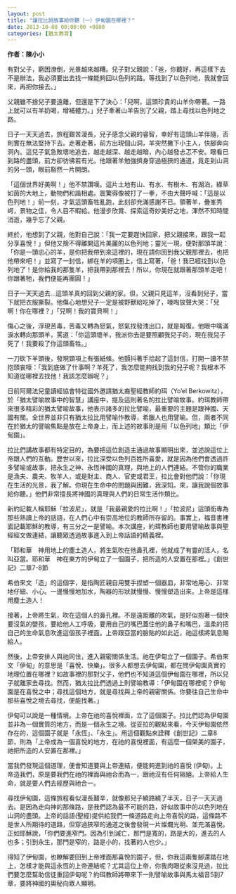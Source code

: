 ```yaml
---
layout: post
title: "讓拉比說故事給你聽（一）伊甸園在哪裡？"
date: 2013-10-08 00:00:00 +0800
categories: [猶太教育]
---
```

**作者：陳小小**

有對父子，窮困潦倒，光景越來越糟。兒子對父親說：「爸，你聽好，再這樣下去不是辦法，我必須要出去找一條能夠回以色列的路。等找到了以色列地，我就會回來，再把你接去。」

父親雖不捨兒子要遠離，但還是下了決心：「兒啊，這頭珍貴的山羊你帶著。一路上就可以有羊奶喝，增補體力。」兒子牽著山羊告別了父親，踏上尋找以色列地之路。

日子一天天過去，旅程艱苦漫長，兒子感念父親的睿智，幸好有這頭山羊伴隨，否則實在無法堅持下去。走著走著，前方出現個山洞，羊突然撇下小主人，快腳奔向洞內。這兒子氣急敗壞地追去，越走越深、越走越暗，內心越發忐忑不安。眼看已到路的盡頭，前方卻彷彿若有光。他跟著羊勉強擠身穿過極狹的通道，竟走到山洞的另一頭，眼前豁然一片開朗。

「這個世界好美啊！」他不禁讚嘆。這片土地有山、有水、有樹木、有湖泊，綠草如茵的大地上，動物們和諧相處。震驚得像被打了一拳，不由大聲呼喊：「這是以色列地！」前一刻，才氣這頭畜牲亂跑，此刻卻充滿感謝不已。領著羊，疊峯秀崿，景物之佳，令人目不暇給。他漫步欣賞、探索這奇妙美好之地，渾然不知時間消逝，幾乎忘了父親。

終於，他想到了父親，他對自己說：「我一定要趕快回家，把父親接來，跟我一起分享喜悅！」但他又捨不得離開這片美麗的以色列地；靈光一現，便對那頭羊說：「你是一頭忠心的羊，是你把我帶到來這裡的，現在請你回到我父親那裡去，也把他帶來吧！」並寫了一封信，綁在羊的項圈上，信上寫著，「爸！我已經找到以色列地了！是你給我的那隻羊，把我帶到那裡去！所以，你現在就跟著那頭羊走吧！你跟著牠，我們便能再團圓！」

日子一天天過去…這頭羊真的回到父親的家。但，父親只見這羊，沒看到兒子，當下就把衣服撕裂。他傷心地想兒子一定是被野獸給吃掉了，嚎啕放聲大哭：「兒啊！你在哪裡？」「兒啊！我的寶貝啊！」

傷心之後，浮現苦毒，苦毒又轉為怒氣，怒氣找發洩出口，就是報復。他眼中噙滿淚水轉向那頭羊，罵道：「你這頭壞羊，我派你去是要照顧我兒子的，現在我兒子死了！我要殺了你這頭畜牲。」

一刀砍下羊頭後，發現頸項上有張紙條。他顫抖著手拾起了這封信，打開一讀不禁抱頭哀嚎：「我到底做了什事啊？羊死了，我怎麼能夠找到我的兒子呢？我根本不知道從哪裡去找他！我該怎麼辦呢？」

日前阿爾法兒童讀經協會特從國外邀請猶太裔聖經教師約珥（Yo’el Berkowitz），於「猶太譬喻故事中的智慧」講座中，提及這則著名的拉比譬喻故事。約珥教師帶來很多精彩的猶太譬喻故事，他表示諸多的拉比譬喻，最重要的主題是跟神國、天國有關。全世界並非只有猶太拉比用譬喻作教導，希臘人也用譬喻。但，兩者不同在於猶太的譬喻焦點是放在上帝身上，而上述的故事則是用「以色列地」類比「伊甸園」。

拉比們講故事都有特定目的，為要把這位創造主通過故事顯明出來，並述說這位上帝跟人們的互動。歷世以來，拉比深受以色列百姓所喜愛，就是因為他們會透過許多譬喻或故事，把永生之神、永恆神國的真理，與地上的人們連結。不管你的職業是漁夫、農夫、牧羊人，或是財主、商人、官吏或君王，拉比會對他們說：「你現在生活的光景，我了解。你現在生命中的問題與困難，我深知。來，讓我說個故事給你聽。」他們非常擅長將神國的真理與人們的日常生活作類比。

新約記載人稱耶穌「拉波尼」，就是「我最親愛的拉比啊！」「拉波尼」這頭銜專為那些熟讀上帝的話語，在人們心中有崇高地位的教師所存留的。事實上，福音書裡面記載耶穌的教導，有三分之一是譬喻。本次講座，約珥教師也要用譬喻故事與聖經經文做連結，讓聽眾透過故事進入到上帝話語的精義裡。

「耶和華　神用地上的塵土造人，將生氣吹在他鼻孔裡，他就成了有靈的活人，名叫亞當。耶和華　神在東方的伊甸立了一個園子，把所造的人安置在那裡。」《創世記》二章7-8節

希伯來文「造」的這個字，是指陶匠親自用雙手捏塑一個器皿，非常地用心、非常地仔細、小心。一邊慢慢地加水，陶器的形狀就慢慢、慢慢塑造出來。上帝是這樣用塵土造人！

接著，上帝將生氣，吹在這個人的鼻孔裡。不是遠距離的吹氣，是好似抱著一個快要沒氣的嬰孩，要給他人工呼吸，要用自己的嘴巴蓋住他的鼻子和嘴巴，溫柔的把自己的生命氣息吹進這個孩子裡面。上帝跟亞當的臉貼的如此近，祂這樣將氣息賜給人。

然後，上帝安排人與祂同住，進入親密關係生活。祂在伊甸立了一個園子。希伯來文「伊甸」的意思是「喜悅、快樂」。很多人都想去伊甸園，都在問伊甸園真實的地理位置在哪裡？如故事裡的那對父子，他們也不知道這個伊甸園在哪裡，所以兒子就離家去尋找。然而，猶太拉比們透過上則譬喻教導：「伊甸園在哪裡呢？伊甸園是在喜悅之中；尋找這個地方，就是尋找與上帝的親密關係。你要往自己生命中那些喜悅之境去尋找，便能找著。」

伊甸可以說是一種情境。上帝在祂的喜悅裡面，立了這個園子。拉比們認為伊甸園並非為一個實質的地方，而是一個永生之境。從妥拉的觀點來看，今天伊甸園依然存在的，這個園子就是「永恆」、「永生」。用這個觀點來詮釋《創世記》二章8節，則為「上帝成為一個喜悅的地方，在祂的喜悅裡面，有這麼一個榮美的園子，祂把所造的人安置在那裡。」

當我們發現這個道理，便會知道要與上帝連結，便能夠進到祂的喜悅 (伊甸)。上帝造我們，原是要我們在祂的裡面與祂合而為一，跟祂沒有任何隔絕。上帝給人生命，就是要人們去經歷與祂合一。

尋找伊甸園，這條旅程看似漫長艱辛，就像那兒子繞路繞了半天，日子一天天過去。是因為走向神的那條路，是我們認為最不可能的路，好似故事中的以色列地在山洞的盡頭。上帝的話語(聖經)提供給我們一條道路走向上帝喜悅的路，這條路不是世人所期待的道路，但穿過狹窄的通道之後會發現一片燦爛光明、並充滿喜悅。正如耶穌說，「你們要進窄門。因為引到滅亡，那門是寬的，路是大的，進去的人也多；引到永生，那門是窄的，路是小的，找著的人也少。」

得知了伊甸園，也瞭解要回到上帝裡面那喜悅的園子，但，你我這兩隻腳還踏在地上，怎樣才能與這永恆的上帝連結呢？尤其這位上帝，你我肉眼從來沒見過，拉比們要怎麼幫助信徒重回伊甸呢？約珥教師將帶來下一則譬喻故事與馬太福音5到7章，要將神國的奧秘向眾人顯明。